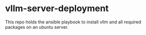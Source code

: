 # vllm-server-deployment
This repo holds the ansible playbook to install vllm and all required packages on an ubuntu server.

